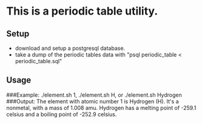 # This is a periodic table utility.
## Setup
- download and setup a postgresql database.
- take a dump of the periodic tables data with "psql periodic_table < periodic_table.sql"
## Usage
###Example:
./element.sh 1, ./element.sh H, or ./element.sh Hydrogen
###Output:
The element with atomic number 1 is Hydrogen (H). It's a nonmetal, with a mass of 1.008 amu. Hydrogen has a melting point of -259.1 celsius and a boiling point of -252.9 celsius.
